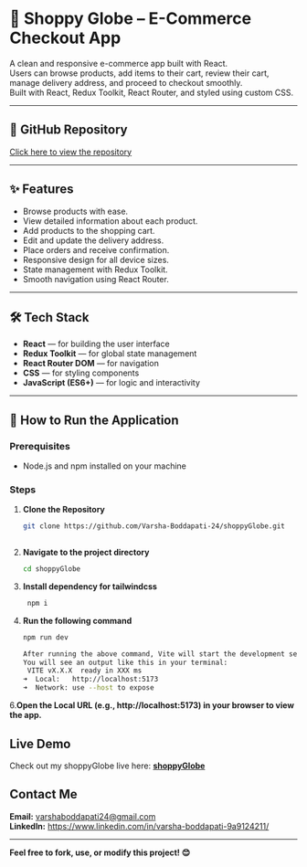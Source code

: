 # 🛒 Shoppy Globe – E-Commerce Checkout App

A clean and responsive e-commerce app built with React.  
Users can browse products, add items to their cart, review their cart, manage delivery address, and proceed to checkout smoothly.  
Built with React, Redux Toolkit, React Router, and styled using custom CSS.

---

## 🔗 GitHub Repository

[Click here to view the repository](https://github.com/Varsha-Boddapati-24/shoppyGlobe.git)

---

## ✨ Features

- Browse products with ease.  
- View detailed information about each product.  
- Add products to the shopping cart.  
- Edit and update the delivery address.    
- Place orders and receive confirmation.   
- Responsive design for all device sizes.  
- State management with Redux Toolkit.  
- Smooth navigation using React Router.

---

## 🛠️ Tech Stack

- **React** — for building the user interface  
- **Redux Toolkit** — for global state management  
- **React Router DOM** — for navigation  
- **CSS** — for styling components  
- **JavaScript (ES6+)** — for logic and interactivity  

---

## 🚀 How to Run the Application

### Prerequisites

- Node.js and npm installed on your machine

### Steps

1. **Clone the Repository**
   ```bash
   git clone https://github.com/Varsha-Boddapati-24/shoppyGlobe.git
  
 2. **Navigate to the project directory**
       ```bash
       cd shoppyGlobe
 3. **Install dependency for tailwindcss**
     ```bash
      npm i
  5. **Run the following command**
      ```bash
     npm run dev

     After running the above command, Vite will start the development server.
     You will see an output like this in your terminal:
       VITE vX.X.X  ready in XXX ms
      ➜  Local:   http://localhost:5173
      ➜  Network: use --host to expose
6.**Open the Local URL (e.g., http://localhost:5173) in your browser to view the app.**


##  Live Demo
Check out my shoppyGlobe live here: **[shoppyGlobe](https://digital-library-system.netlify.app/)**

##  Contact Me
 **Email:** varshaboddapati24@gmail.com     
 **LinkedIn:** https://www.linkedin.com/in/varsha-boddapati-9a9124211/

---

**Feel free to fork, use, or modify this project! 😊**



